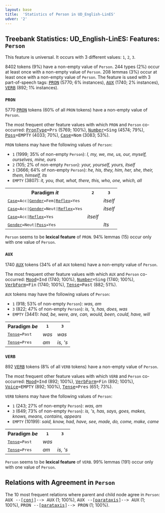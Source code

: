 ```yaml
---
layout: base
title:  'Statistics of Person in UD_English-LinES'
udver: '2'
---
```


## Treebank Statistics: UD_English-LinES: Features: `Person`

This feature is universal.
It occurs with 3 different values: `1`, `2`, `3`.

8402 tokens (9%) have a non-empty value of `Person`.
244 types (2%) occur at least once with a non-empty value of `Person`.
208 lemmas (3%) occur at least once with a non-empty value of `Person`.
The feature is used with 3 part-of-speech tags: <tt><a href="en_lines-pos-PRON.html">PRON</a></tt> (5770; 6% instances), <tt><a href="en_lines-pos-AUX.html">AUX</a></tt> (1740; 2% instances), <tt><a href="en_lines-pos-VERB.html">VERB</a></tt> (892; 1% instances).

### `PRON`

5770 <tt><a href="en_lines-pos-PRON.html">PRON</a></tt> tokens (60% of all `PRON` tokens) have a non-empty value of `Person`.

The most frequent other feature values with which `PRON` and `Person` co-occurred: <tt><a href="en_lines-feat-PronType.html">PronType</a></tt><tt>=Prs</tt> (5769; 100%), <tt><a href="en_lines-feat-Number.html">Number</a></tt><tt>=Sing</tt> (4574; 79%), <tt><a href="en_lines-feat-Poss.html">Poss</a></tt><tt>=EMPTY</tt> (4033; 70%), <tt><a href="en_lines-feat-Case.html">Case</a></tt><tt>=Nom</tt> (3083; 53%).

`PRON` tokens may have the following values of `Person`:

* `1` (1999; 35% of non-empty `Person`): <em>I, my, we, me, us, our, myself, ourselves, mine, ours</em>
* `2` (105; 2% of non-empty `Person`): <em>your, yourself, yours, itself</em>
* `3` (3666; 64% of non-empty `Person`): <em>he, his, they, him, her, she, their, them, himself, its</em>
* `EMPTY` (3807): <em>it, you, that, what, there, this, who, one, which, all</em>

<table>
  <tr><th>Paradigm <i>it</i></th><th><tt>2</tt></th><th><tt>3</tt></th></tr>
  <tr><td><tt><tt><a href="en_lines-feat-Case.html">Case</a></tt><tt>=Acc</tt>|<tt><a href="en_lines-feat-Gender.html">Gender</a></tt><tt>=Fem</tt>|<tt><a href="en_lines-feat-Reflex.html">Reflex</a></tt><tt>=Yes</tt></tt></td><td></td><td><em>itself</em></td></tr>
  <tr><td><tt><tt><a href="en_lines-feat-Case.html">Case</a></tt><tt>=Acc</tt>|<tt><a href="en_lines-feat-Gender.html">Gender</a></tt><tt>=Neut</tt>|<tt><a href="en_lines-feat-Reflex.html">Reflex</a></tt><tt>=Yes</tt></tt></td><td></td><td><em>itself</em></td></tr>
  <tr><td><tt><tt><a href="en_lines-feat-Case.html">Case</a></tt><tt>=Acc</tt>|<tt><a href="en_lines-feat-Reflex.html">Reflex</a></tt><tt>=Yes</tt></tt></td><td><em>itself</em></td><td></td></tr>
  <tr><td><tt><tt><a href="en_lines-feat-Gender.html">Gender</a></tt><tt>=Neut</tt>|<tt><a href="en_lines-feat-Poss.html">Poss</a></tt><tt>=Yes</tt></tt></td><td></td><td><em>Its</em></td></tr>
</table>

`Person` seems to be **lexical feature** of `PRON`. 94% lemmas (15) occur only with one value of `Person`.

### `AUX`

1740 <tt><a href="en_lines-pos-AUX.html">AUX</a></tt> tokens (34% of all `AUX` tokens) have a non-empty value of `Person`.

The most frequent other feature values with which `AUX` and `Person` co-occurred: <tt><a href="en_lines-feat-Mood.html">Mood</a></tt><tt>=Ind</tt> (1740; 100%), <tt><a href="en_lines-feat-Number.html">Number</a></tt><tt>=Sing</tt> (1740; 100%), <tt><a href="en_lines-feat-VerbForm.html">VerbForm</a></tt><tt>=Fin</tt> (1740; 100%), <tt><a href="en_lines-feat-Tense.html">Tense</a></tt><tt>=Past</tt> (882; 51%).

`AUX` tokens may have the following values of `Person`:

* `1` (918; 53% of non-empty `Person`): <em>was, am</em>
* `3` (822; 47% of non-empty `Person`): <em>is, 's, has, does, was</em>
* `EMPTY` (3441): <em>had, be, were, are, can, would, been, could, have, will</em>

<table>
  <tr><th>Paradigm <i>be</i></th><th><tt>1</tt></th><th><tt>3</tt></th></tr>
  <tr><td><tt><tt><a href="en_lines-feat-Tense.html">Tense</a></tt><tt>=Past</tt></tt></td><td><em>was</em></td><td><em>was</em></td></tr>
  <tr><td><tt><tt><a href="en_lines-feat-Tense.html">Tense</a></tt><tt>=Pres</tt></tt></td><td><em>am</em></td><td><em>is, 's</em></td></tr>
</table>

### `VERB`

892 <tt><a href="en_lines-pos-VERB.html">VERB</a></tt> tokens (8% of all `VERB` tokens) have a non-empty value of `Person`.

The most frequent other feature values with which `VERB` and `Person` co-occurred: <tt><a href="en_lines-feat-Mood.html">Mood</a></tt><tt>=Ind</tt> (892; 100%), <tt><a href="en_lines-feat-VerbForm.html">VerbForm</a></tt><tt>=Fin</tt> (892; 100%), <tt><a href="en_lines-feat-Voice.html">Voice</a></tt><tt>=EMPTY</tt> (892; 100%), <tt><a href="en_lines-feat-Tense.html">Tense</a></tt><tt>=Pres</tt> (651; 73%).

`VERB` tokens may have the following values of `Person`:

* `1` (243; 27% of non-empty `Person`): <em>was, am</em>
* `3` (649; 73% of non-empty `Person`): <em>is, 's, has, says, goes, makes, knows, means, contains, appears</em>
* `EMPTY` (10199): <em>said, know, had, have, see, made, do, come, make, came</em>

<table>
  <tr><th>Paradigm <i>be</i></th><th><tt>1</tt></th><th><tt>3</tt></th></tr>
  <tr><td><tt><tt><a href="en_lines-feat-Tense.html">Tense</a></tt><tt>=Past</tt></tt></td><td><em>was</em></td><td></td></tr>
  <tr><td><tt><tt><a href="en_lines-feat-Tense.html">Tense</a></tt><tt>=Pres</tt></tt></td><td><em>am</em></td><td><em>is, 's</em></td></tr>
</table>

`Person` seems to be **lexical feature** of `VERB`. 99% lemmas (191) occur only with one value of `Person`.

## Relations with Agreement in `Person`

The 10 most frequent relations where parent and child node agree in `Person`:
<tt>AUX --[<tt><a href="en_lines-dep-conj.html">conj</a></tt>]--> AUX</tt> (1; 100%),
<tt>AUX --[<tt><a href="en_lines-dep-parataxis.html">parataxis</a></tt>]--> AUX</tt> (1; 100%),
<tt>PRON --[<tt><a href="en_lines-dep-parataxis.html">parataxis</a></tt>]--> PRON</tt> (1; 100%).

